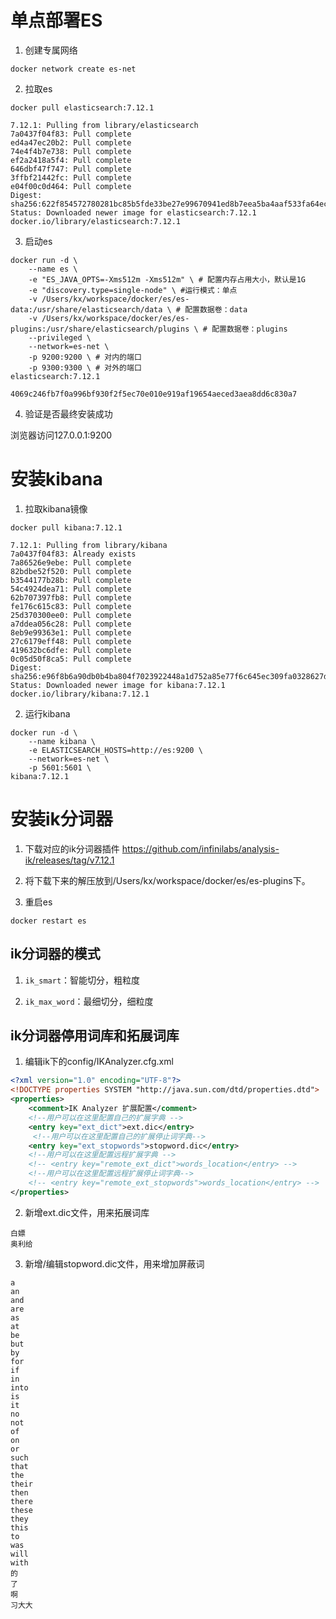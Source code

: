 # 单点部署ES

1. 创建专属网络

```shell
docker network create es-net
```

2. 拉取es

```shell
docker pull elasticsearch:7.12.1

7.12.1: Pulling from library/elasticsearch
7a0437f04f83: Pull complete
ed4a47ec20b2: Pull complete
74e4f4b7e738: Pull complete
ef2a2418a5f4: Pull complete
646dbf47f747: Pull complete
3ffbf21442fc: Pull complete
e04f00c0d464: Pull complete
Digest: sha256:622f854572780281bc85b5fde33be27e99670941ed8b7eea5ba4aaf533fa64ec
Status: Downloaded newer image for elasticsearch:7.12.1
docker.io/library/elasticsearch:7.12.1
```

3. 启动es

```shell
docker run -d \
    --name es \
    -e "ES_JAVA_OPTS=-Xms512m -Xms512m" \ # 配置内存占用大小，默认是1G
    -e "discovery.type=single-node" \ #运行模式：单点
    -v /Users/kx/workspace/docker/es/es-data:/usr/share/elasticsearch/data \ # 配置数据卷：data
    -v /Users/kx/workspace/docker/es/es-plugins:/usr/share/elasticsearch/plugins \ # 配置数据卷：plugins
    --privileged \
    --network=es-net \
    -p 9200:9200 \ # 对内的端口
    -p 9300:9300 \ # 对外的端口
elasticsearch:7.12.1

4069c246fb7f0a996bf930f2f5ec70e010e919af19654aeced3aea8dd6c830a7
```

4. 验证是否最终安装成功

浏览器访问127.0.0.1:9200

# 安装kibana

1. 拉取kibana镜像

```shell
docker pull kibana:7.12.1

7.12.1: Pulling from library/kibana
7a0437f04f83: Already exists
7a86526e9ebe: Pull complete
82bdbe52f520: Pull complete
b3544177b28b: Pull complete
54c4924dea71: Pull complete
62b707397fb8: Pull complete
fe176c615c83: Pull complete
25d370300ee0: Pull complete
a7ddea056c28: Pull complete
8eb9e99363e1: Pull complete
27c6179eff48: Pull complete
419632bc6dfe: Pull complete
0c05d50f8ca5: Pull complete
Digest: sha256:e96f8b6a90db0b4ba804f7023922448a1d752a85e77f6c645ec309fa0328627d
Status: Downloaded newer image for kibana:7.12.1
docker.io/library/kibana:7.12.1
```

2. 运行kibana

```shell
docker run -d \
    --name kibana \
    -e ELASTICSEARCH_HOSTS=http://es:9200 \
    --network=es-net \
    -p 5601:5601 \
kibana:7.12.1
```

# 安装ik分词器

1. 下载对应的ik分词器插件 https://github.com/infinilabs/analysis-ik/releases/tag/v7.12.1

2. 将下载下来的解压放到/Users/kx/workspace/docker/es/es-plugins下。

3. 重启es

```shell
docker restart es
```

## ik分词器的模式

1. `ik_smart`：智能切分，粗粒度

2. `ik_max_word`：最细切分，细粒度

## ik分词器停用词库和拓展词库

1. 编辑ik下的config/IKAnalyzer.cfg.xml

```xml
<?xml version="1.0" encoding="UTF-8"?>
<!DOCTYPE properties SYSTEM "http://java.sun.com/dtd/properties.dtd">
<properties>
	<comment>IK Analyzer 扩展配置</comment>
	<!--用户可以在这里配置自己的扩展字典 -->
	<entry key="ext_dict">ext.dic</entry>
	 <!--用户可以在这里配置自己的扩展停止词字典-->
	<entry key="ext_stopwords">stopword.dic</entry>
	<!--用户可以在这里配置远程扩展字典 -->
	<!-- <entry key="remote_ext_dict">words_location</entry> -->
	<!--用户可以在这里配置远程扩展停止词字典-->
	<!-- <entry key="remote_ext_stopwords">words_location</entry> -->
</properties>

```

2. 新增ext.dic文件，用来拓展词库

```editorconfig
白嫖
奥利给
```

3. 新增/编辑stopword.dic文件，用来增加屏蔽词

```editorconfig
a
an
and
are
as
at
be
but
by
for
if
in
into
is
it
no
not
of
on
or
such
that
the
their
then
there
these
they
this
to
was
will
with
的
了
啊
习大大
```
